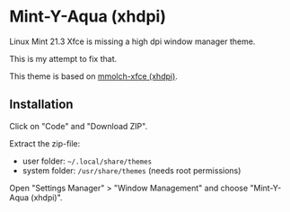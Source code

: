 # Mint-Y-Aqua (xhdpi)

Linux Mint 21.3 Xfce is missing a high dpi window manager theme.

This is my attempt to fix that.

This theme is based on [mmolch-xfce (xhdpi)](https://github.com/mmolch/mmolch-xfce).

## Installation

Click on "Code" and "Download ZIP".

Extract the zip-file:

- user folder: `~/.local/share/themes`
- system folder: `/usr/share/themes` (needs root permissions)

Open "Settings Manager" > "Window Management" and choose "Mint-Y-Aqua (xhdpi)".
